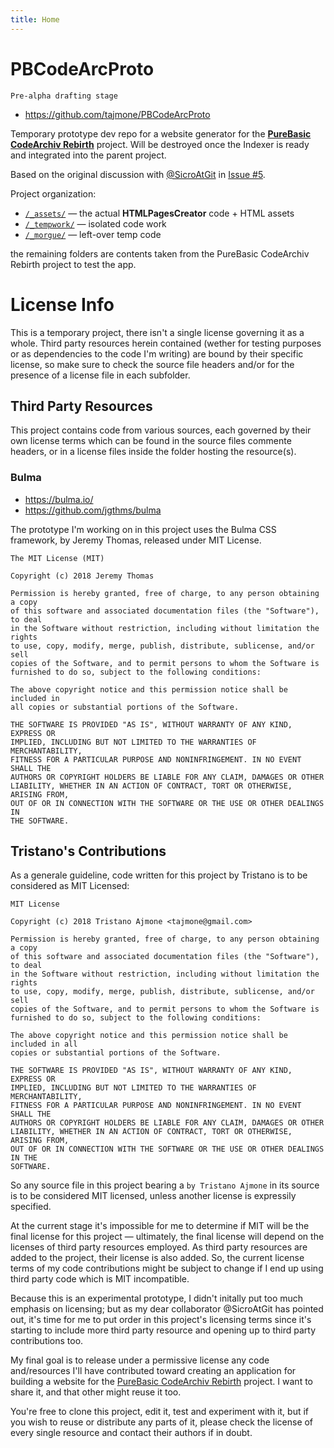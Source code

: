 ```yaml
---
title: Home
---
```


# PBCodeArcProto

    Pre-alpha drafting stage

- https://github.com/tajmone/PBCodeArcProto

Temporary prototype dev repo for a website generator for the __[PureBasic CodeArchiv Rebirth]__ project. Will be destroyed once the Indexer is ready and integrated into the parent project.

Based on the original discussion with [@SicroAtGit] in [Issue #5].

Project organization:

- [`/_assets/`](./_assets) — the actual __HTMLPagesCreator__ code + HTML assets
- [`/_tempwork/`](./_tempwork) — isolated code work
- [`/_morgue/`](./_morgue) — left-over temp code

the remaining folders are contents taken from the PureBasic CodeArchiv Rebirth project to test the app.



# License Info

This is a temporary project, there isn't a single license governing it as a whole. Third party resources herein contained (wether for testing purposes or as dependencies to the code I'm writing) are bound by their specific license, so make sure to check the source file headers and/or for the presence of a license file in each subfolder.

## Third Party Resources

This project contains code from various sources, each governed by their own license terms which can be found in the source files commente headers, or in a license files inside the folder hosting the resource(s).

### Bulma

- https://bulma.io/
- https://github.com/jgthms/bulma

The prototype I'm working on in this project uses the Bulma CSS framework, by Jeremy Thomas, released under MIT License.

```
The MIT License (MIT)

Copyright (c) 2018 Jeremy Thomas

Permission is hereby granted, free of charge, to any person obtaining a copy
of this software and associated documentation files (the "Software"), to deal
in the Software without restriction, including without limitation the rights
to use, copy, modify, merge, publish, distribute, sublicense, and/or sell
copies of the Software, and to permit persons to whom the Software is
furnished to do so, subject to the following conditions:

The above copyright notice and this permission notice shall be included in
all copies or substantial portions of the Software.

THE SOFTWARE IS PROVIDED "AS IS", WITHOUT WARRANTY OF ANY KIND, EXPRESS OR
IMPLIED, INCLUDING BUT NOT LIMITED TO THE WARRANTIES OF MERCHANTABILITY,
FITNESS FOR A PARTICULAR PURPOSE AND NONINFRINGEMENT. IN NO EVENT SHALL THE
AUTHORS OR COPYRIGHT HOLDERS BE LIABLE FOR ANY CLAIM, DAMAGES OR OTHER
LIABILITY, WHETHER IN AN ACTION OF CONTRACT, TORT OR OTHERWISE, ARISING FROM,
OUT OF OR IN CONNECTION WITH THE SOFTWARE OR THE USE OR OTHER DEALINGS IN
THE SOFTWARE.
```

## Tristano's Contributions

As a generale guideline, code written for this project by Tristano is to be considered as MIT Licensed:

```
MIT License

Copyright (c) 2018 Tristano Ajmone <tajmone@gmail.com>

Permission is hereby granted, free of charge, to any person obtaining a copy
of this software and associated documentation files (the "Software"), to deal
in the Software without restriction, including without limitation the rights
to use, copy, modify, merge, publish, distribute, sublicense, and/or sell
copies of the Software, and to permit persons to whom the Software is
furnished to do so, subject to the following conditions:

The above copyright notice and this permission notice shall be included in all
copies or substantial portions of the Software.

THE SOFTWARE IS PROVIDED "AS IS", WITHOUT WARRANTY OF ANY KIND, EXPRESS OR
IMPLIED, INCLUDING BUT NOT LIMITED TO THE WARRANTIES OF MERCHANTABILITY,
FITNESS FOR A PARTICULAR PURPOSE AND NONINFRINGEMENT. IN NO EVENT SHALL THE
AUTHORS OR COPYRIGHT HOLDERS BE LIABLE FOR ANY CLAIM, DAMAGES OR OTHER
LIABILITY, WHETHER IN AN ACTION OF CONTRACT, TORT OR OTHERWISE, ARISING FROM,
OUT OF OR IN CONNECTION WITH THE SOFTWARE OR THE USE OR OTHER DEALINGS IN THE
SOFTWARE.
```

So any source file in this project bearing a `by Tristano Ajmone` in its source is to be considered MIT licensed, unless another license is expressily specified.

At the current stage it's impossible for me to determine if MIT will be the  final license for this project — ultimately, the final license will depend on the licenses of third party resources employed. As third party resources are added to the project, their license is also added. So, the current license terms of my code contributions might be subject to change if I end up using third party code which is MIT incompatible.

Because this is an experimental prototype, I didn't initally put too much emphasis on licensing; but as my dear collaborator @SicroAtGit has pointed out, it's time for me to put order in this project's licensing terms since it's starting to include more third party resource and opening up to third party contributions too.

My final goal is to release under a permissive license any code and/resources I'll have contributed toward creating an application for building a website for the [PureBasic CodeArchiv Rebirth] project. I want to share it, and that other might reuse it too.

You're free to clone this project, edit it, test and experiment with it, but if you wish to reuse or distribute any parts of it, please check the license of every single resource and contact their authors if in doubt.



[PureBasic CodeArchiv Rebirth]: https://github.com/SicroAtGit/PureBasic-CodeArchive-Rebirth "Visit the 'PureBasic CodeArchiv Rebirth' repository"

[Issue #5]: https://github.com/SicroAtGit/PureBasic-CodeArchive-Rebirth/issues/5

[@SicroAtGit]: https://github.com/SicroAtGit "View @SicroAtGit's GitHub profile"
[@tajmone]: https://github.com/tajmone "View @tajmone's GitHub profile"
